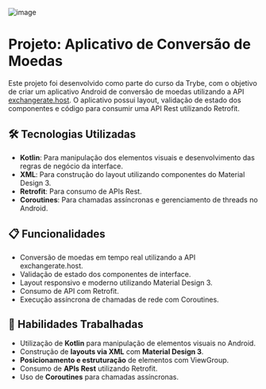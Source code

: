 ![image](https://github.com/user-attachments/assets/4f9019ee-6d5e-4c91-a877-2bc822ea9637)

# Projeto: Aplicativo de Conversão de Moedas

Este projeto foi desenvolvido como parte do curso da Trybe, com o objetivo de criar um aplicativo Android de conversão de moedas utilizando a API [exchangerate.host](https://exchangerate.host/). O aplicativo possui layout, validação de estado dos componentes e código para consumir uma API Rest utilizando Retrofit.

## 🛠️ Tecnologias Utilizadas

- **Kotlin**: Para manipulação dos elementos visuais e desenvolvimento das regras de negócio da interface.
- **XML**: Para construção do layout utilizando componentes do Material Design 3.
- **Retrofit**: Para consumo de APIs Rest.
- **Coroutines**: Para chamadas assíncronas e gerenciamento de threads no Android.

## 📋 Funcionalidades

- Conversão de moedas em tempo real utilizando a API exchangerate.host.
- Validação de estado dos componentes de interface.
- Layout responsivo e moderno utilizando Material Design 3.
- Consumo de API com Retrofit.
- Execução assíncrona de chamadas de rede com Coroutines.

## 📝 Habilidades Trabalhadas

- Utilização de **Kotlin** para manipulação de elementos visuais no Android.
- Construção de **layouts via XML** com **Material Design 3**.
- **Posicionamento e estruturação** de elementos com ViewGroup.
- Consumo de **APIs Rest** utilizando Retrofit.
- Uso de **Coroutines** para chamadas assíncronas.

